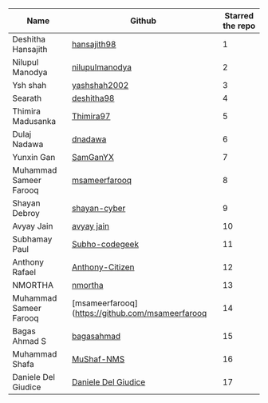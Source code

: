 | Name                 | Github                                                        | Starred the repo |
| -------------------- | ------------------------------------------------------------- | ---------------- |
| Deshitha Hansajith                 | [hansajith98](https://github.com/hansajith98)                              |         1        |
| Nilupul Manodya       | [nilupulmanodya](https://github.com/nilupulmanodya/)       |         2        |
|  Ysh shah |[yashshah2002](https://github.com/yashshah2002)|         3       |
|   Searath    |   [deshitha98](https://github.com/deshitha98)    |   4    |
|   Thimira Madusanka   |   [Thimira97](https://github.com/Thimira97)    |   5    |
|   Dulaj Nadawa   |   [dnadawa](https://github.com/dnadawa)    |   6    |
|   Yunxin Gan   |   [SamGanYX](https://github.com/SamGanYX)    |   7    |
| Muhammad Sameer Farooq | [msameerfarooq](https://github.com/msameerfarooq)		|	8	|
| Shayan Debroy | [shayan-cyber](https://github.com/shayan-cyber)		|	9	|
|   Avyay Jain  |   [avyay jain](https://github.com/avyayjain)    |   10    |
|   Subhamay Paul      |   [Subho-codegeek](https://github.com/Subho-codegeek)         |         11        |
|   Anthony Rafael   |   [Anthony-Citizen](https://github.com/Anthony-Citizen)   |  12  |
| NMORTHA | [nmortha](https://github.com/nmortha)|13|
| Muhammad Sameer Farooq | [msameerfarooq](https://github.com/msameerfarooq		|	14	|
|   Bagas Ahmad S   |   [bagasahmad](https://github.com/bagasahmad)    |   15    |
| Muhammad Shafa | [MuShaf-NMS](https://github.com/MuShaf-NMS) | 16 |
| Daniele Del Giudice | [Daniele Del Giudice](https://github.com/danieledelgiudice) | 17 |
